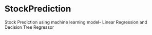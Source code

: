 # StockPrediction
Stock Prediction using machine learning model- Linear Regression and Decision Tree Regressor
